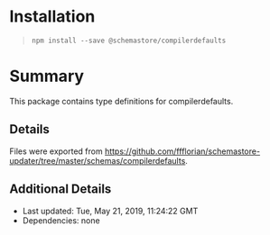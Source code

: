 # Installation
> `npm install --save @schemastore/compilerdefaults`

# Summary
This package contains type definitions for compilerdefaults.

## Details
Files were exported from https://github.com/ffflorian/schemastore-updater/tree/master/schemas/compilerdefaults.

## Additional Details
* Last updated: Tue, May 21, 2019, 11:24:22 GMT
* Dependencies: none
